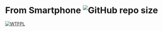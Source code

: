 # From Smartphone ![GitHub repo size](https://img.shields.io/github/repo-size/Rinrin0413/from-smartphone)

[![WTFPL](https://img.shields.io/github/license/Rinrin0413/from-smartphone?color=FFFFFF&style=for-the-badge)](./LICENSE)
